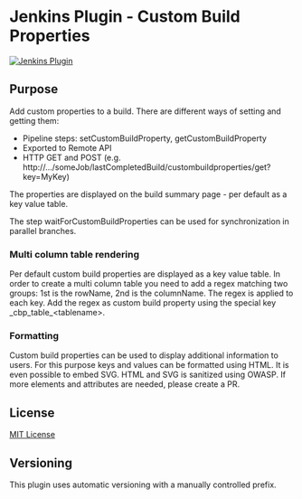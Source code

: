 # Jenkins Plugin - Custom Build Properties

[![Jenkins Plugin](https://img.shields.io/jenkins/plugin/v/custom-build-properties.svg)](https://plugins.jenkins.io/custom-build-properties)

## Purpose

Add custom properties to a build.
There are different ways of setting and getting them:
* Pipeline steps: setCustomBuildProperty, getCustomBuildProperty
* Exported to Remote API
* HTTP GET and POST (e.g. http://.../someJob/lastCompletedBuild/custombuildproperties/get?key=MyKey)

The properties are displayed on the build summary page - per default as a key value table.

The step waitForCustomBuildProperties can be used for synchronization in parallel branches.

### Multi column table rendering

Per default custom build properties are displayed as a key value table. In order to create a multi column table you need to add a regex matching two groups: 1st is the rowName, 2nd is the columnName. The regex is applied to each key. Add the regex as custom build property using the special key \_cbp_table\_\<tablename\>.

### Formatting

Custom build properties can be used to display additional information to users.
For this purpose keys and values can be formatted using HTML. It is even possible to embed SVG.
HTML and SVG is sanitized using OWASP.
If more elements and attributes are needed, please create a PR.

## License
[MIT License](http://opensource.org/licenses/MIT)

## Versioning

This plugin uses automatic versioning with a manually controlled prefix.
